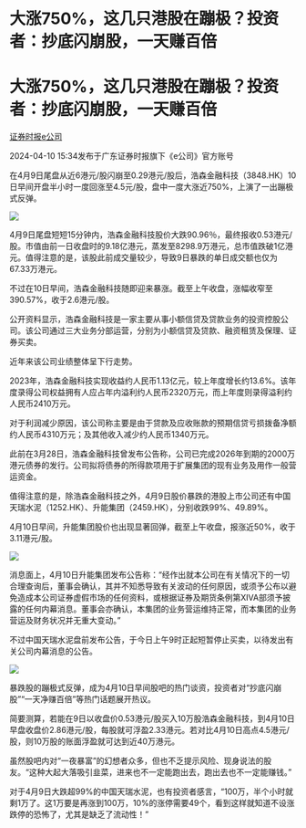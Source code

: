 # 大涨750%，这几只港股在蹦极？投资者：抄底闪崩股，一天赚百倍

# 大涨750%，这几只港股在蹦极？投资者：抄底闪崩股，一天赚百倍

[](https://news.qq.com/omn/author/8QMc1npa64YdsD%2Fe)

[证券时报e公司](https://news.qq.com/omn/author/8QMc1npa64YdsD%2Fe)

2024-04-10 15:34发布于广东证券时报旗下《e公司》官方账号

在4月9日尾盘从近6港元/股闪崩至0.29港元/股后，浩森金融科技（3848.HK）10日早间开盘半小时一度回涨至4.5元/股，盘中一度大涨近750%，上演了一出蹦极式反弹。

![](https://inews.gtimg.com/om_bt/Ot9YbECN2LmM9jQ5CGWXFxynKW7pS9v0Ot-1MkT_PnBNsAA/1000)

4月9日尾盘短短15分钟内，浩森金融科技股价大跌90.96％，最终报收0.53港元/股。市值由前一日收盘时的9.18亿港元，蒸发至8298.9万港元，总市值跌破1亿港元。值得注意的是，该股此前成交量较少，导致9日暴跌的单日成交额也仅为67.33万港元。

不过在10日早间，浩森金融科技随即迎来暴涨。截至上午收盘，涨幅收窄至390.57%，收于2.6港元/股。

公开资料显示，浩森金融科技是一家主要从事小额信贷及贷款业务的投资控股公司。该公司通过三大业务分部运营，分别为小额信贷及贷款、融资租赁及保理、证券买卖。

近年来该公司业绩整体呈下行走势。

2023年，浩森金融科技实现收益约人民币1.13亿元，较上年度增长约13.6%。该年度录得公司权益拥有人应占年内溢利约人民币2320万元，而上年度则录得溢利约人民币2410万元。

对于利润减少原因，该公司称主要是由于贷款及应收账款的预期信贷亏损拨备净额约人民币4310万元；及其他收入减少约人民币1340万元。

此前在3月28日，浩森金融科技曾发布公告称，公司已完成2026年到期的2000万港元债券的发行。公司拟将债券的所得款项用于扩展集团的现有业务及用作一般营运资金。

值得注意的是，除浩森金融科技之外，4月9日股价暴跌的港股上市公司还有中国天瑞水泥（1252.HK）、升能集团（2459.HK），分别收跌99%、49.89%。

4月10日早间，升能集团股价也出现显著回弹，截至上午收盘，报涨近50%，收于3.11港元/股。

![](https://inews.gtimg.com/om_bt/OzZN3VwRUFDK-y9m4yT1RGB8_hBOuGRpM1yu4bBkd3ookAA/1000)

消息面上，4月10日升能集团发布公告称：“经作出就本公司在有关情况下的一切合理查询后，董事会确认，其并不知悉导致有关波动的任何原因，或须予公布以避免造成本公司证券虚假市场的任何资料，或根据证券及期货条例第XIVA部须予披露的任何内幕消息。董事会亦确认，本集团的业务营运维持正常，而本集团的业务营运及财务状况并无重大变动。”

不过中国天瑞水泥盘前发布公告，于今日上午9时正起短暂停止买卖，以待发出有关公司内幕消息的公告。

![](https://inews.gtimg.com/om_bt/ORXMRuGC_kNZc0Ammc_cLnD6A_X0zX22UUcSdJjPy9KRMAA/1000)

暴跌股的蹦极式反弹，成为4月10日早间股吧的热门谈资，投资者对“抄底闪崩股”“一天净赚百倍”等热门话题展开热议。

简要测算，若能在9日以收盘价0.53港元/股买入10万股浩森金融科技，到4月10日早盘收盘价2.86港元/股，每股就可浮盈2.33港元。若对比4月10日高点4.5港元/股，则10万股的账面浮盈就可达到近40万港元。

虽然股吧内对“一夜暴富”的幻想者众多，但也不乏提示风险、现身说法的股友。“这种大起大落吸引韭菜，进来也不一定能跑出去，跑出去也不一定能赚钱。”

对于4月9日大跌超99%的中国天瑞水泥，也有投资者感言，“100万，半个小时就剩1万了。这1万要是再涨到100万，10%的涨停需要49个，看到这样就知道不设涨跌停的恐怖了，尤其是缺乏了流动性！”

